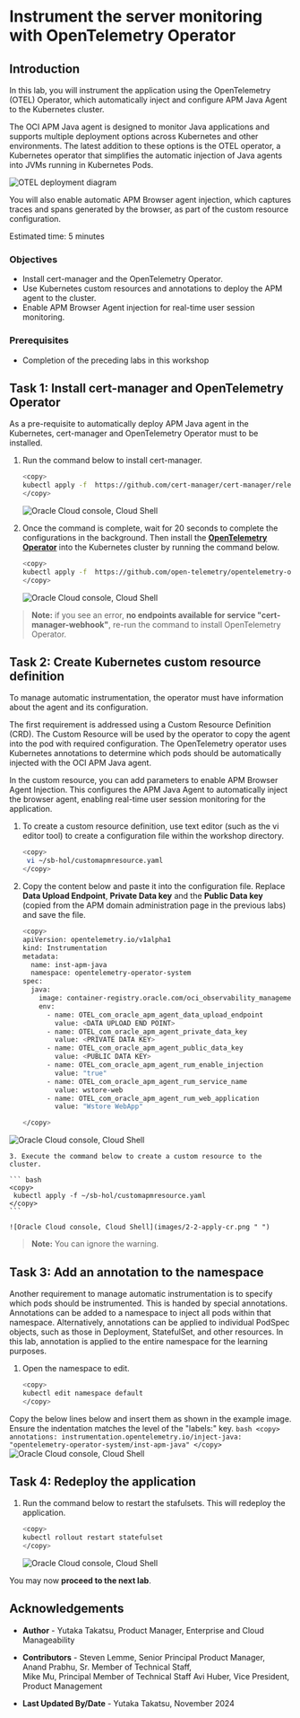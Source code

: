 # Instrument the server monitoring with OpenTelemetry Operator

## Introduction

In this lab, you will instrument the application using the OpenTelemetry (OTEL) Operator, which automatically inject and configure APM Java Agent to the Kubernetes cluster.

The OCI APM Java agent is designed to monitor Java applications and supports multiple deployment options across Kubernetes and other environments. The latest addition to these options is the OTEL operator, a Kubernetes operator that simplifies the automatic injection of Java agents into JVMs running in Kubernetes Pods.

   ![OTEL deployment diagram](images/00-intro-otel-diagram.png " ")


You will also enable automatic APM Browser agent injection, which captures traces and spans generated by the browser, as part of the custom resource configuration.

Estimated time: 5 minutes


### Objectives

* Install cert-manager and the OpenTelemetry Operator.
* Use Kubernetes custom resources and annotations to deploy the APM agent to the cluster.
* Enable APM Browser Agent injection for real-time user session monitoring.



### Prerequisites

* Completion of the preceding labs in this workshop

## Task 1: Install cert-manager and OpenTelemetry Operator

As a pre-requisite to automatically deploy APM Java agent in the Kubernetes, cert-manager and OpenTelemetry Operator must to be installed.

1. Run the command below to install cert-manager.

    ``` bash
    <copy>
    kubectl apply -f  https://github.com/cert-manager/cert-manager/releases/download/v1.14.2/cert-manager.yaml
    </copy>
    ```
   ![Oracle Cloud console, Cloud Shell](images/1-1-cert-manager.png " ")

2. Once the command is complete, wait for 20 seconds to complete the configurations in the background. Then install the **[OpenTelemetry Operator](https://github.com/open-telemetry/opentelemetry-operator)** into the Kubernetes cluster by running the command below. 

    ``` bash
    <copy>
    kubectl apply -f  https://github.com/open-telemetry/opentelemetry-operator/releases/latest/download/opentelemetry-operator.yaml
    </copy>
    ```
   
   ![Oracle Cloud console, Cloud Shell](images/1-2-otel-operator.png " ")
 
 >**Note:** if you see an error, **no endpoints available for service "cert-manager-webhook"**, re-run the command to install OpenTelemetry Operator.

## Task 2: Create Kubernetes custom resource definition

To manage automatic instrumentation, the operator must have information about the agent and its configuration.

The first requirement is addressed using a Custom Resource Definition (CRD). The Custom Resource will be used by the operator to copy the agent into the pod with required configuration. The OpenTelemetry operator uses Kubernetes annotations to determine which pods should be automatically injected with the OCI APM Java agent. 

In the custom resource, you can add parameters to enable APM Browser Agent Injection. This configures the APM Java Agent to automatically inject the browser agent, enabling real-time user session monitoring for the application.



1. To create a custom resource definition, use text editor (such as the vi editor tool) to create a configuration file within the workshop directory.

    ``` bash
    <copy>
     vi ~/sb-hol/customapmresource.yaml
    </copy>
    ```

2. Copy the content below and paste it into the configuration file. Replace **Data Upload Endpoint**, **Private Data key** and the **Public Data key** (copied from the APM domain administration page in the previous labs) and save the file.


    ``` bash
    <copy>  
    apiVersion: opentelemetry.io/v1alpha1
    kind: Instrumentation
    metadata:
      name: inst-apm-java
      namespace: opentelemetry-operator-system
    spec:
      java:
        image: container-registry.oracle.com/oci_observability_management/oci-apm-java-agent:latest
        env:
          - name: OTEL_com_oracle_apm_agent_data_upload_endpoint
            value: <DATA UPLOAD END POINT>
          - name: OTEL_com_oracle_apm_agent_private_data_key
            value: <PRIVATE DATA KEY>
          - name: OTEL_com_oracle_apm_agent_public_data_key
            value: <PUBLIC DATA KEY>
          - name: OTEL_com_oracle_apm_agent_rum_enable_injection
            value: "true"
          - name: OTEL_com_oracle_apm_agent_rum_service_name
            value: wstore-web
          - name: OTEL_com_oracle_apm_agent_rum_web_application
            value: "Wstore WebApp"
   
    </copy>
    ```
  ![Oracle Cloud console, Cloud Shell](images/2-1-create-cr.png " ")

    3. Execute the command below to create a custom resource to the cluster.

    ``` bash
    <copy>
     kubectl apply -f ~/sb-hol/customapmresource.yaml
    </copy>
    ```

    ![Oracle Cloud console, Cloud Shell](images/2-2-apply-cr.png " ")

 >**Note:** You can ignore the warning. 

## Task 3: Add an annotation to the namespace

Another requirement to manage automatic instrumentation is to specify which pods should be instrumented. This is handed by special annotations. Annotations can be added to a namespace to inject all pods within that namespace. Alternatively, annotations can be applied to individual PodSpec objects, such as those in Deployment, StatefulSet, and other resources. In this lab, annotation is applied to the entire namespace for the learning purposes.

1. Open the namespace to edit.

    ``` bash
    <copy>
    kubectl edit namespace default
    </copy>
    ```
 Copy the below lines below and insert them as shown in the example image. Ensure the indentation matches the level of the "labels:" key.
    ``` bash
    <copy>
    annotations:
      instrumentation.opentelemetry.io/inject-java: "opentelemetry-operator-system/inst-apm-java"
    </copy>
    ```
     ![Oracle Cloud console, Cloud Shell](images/3-1-annotation.png " ")

## Task 4: Redeploy the application

1.  Run the command below to restart the stafulsets. This will redeploy the application.

    ``` bash
    <copy>
    kubectl rollout restart statefulset 
    </copy>
    ```

     ![Oracle Cloud console, Cloud Shell](images/4-1-restart-app.png " ")
    

You may now **proceed to the next lab**.

## Acknowledgements

* **Author** - Yutaka Takatsu, Product Manager, Enterprise and Cloud Manageability
- **Contributors** - Steven Lemme, Senior Principal Product Manager,  
Anand Prabhu, Sr. Member of Technical Staff,  
Mike Mu, Principal Member of Technical Staff
Avi Huber, Vice President, Product Management
* **Last Updated By/Date** - Yutaka Takatsu, November 2024
